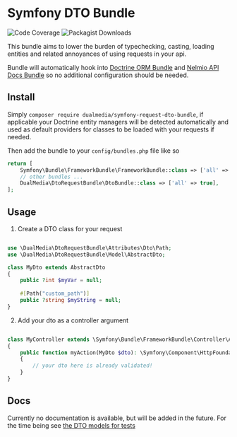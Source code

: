 # Symfony DTO Bundle

![Code Coverage](https://camo.githubusercontent.com/ffe54b3b9a48d4d6bd374e2630b48e088c99858500db95ebed37184e8c1a6a3b/68747470733a2f2f696d672e736869656c64732e696f2f62616467652f436f6465253230436f7665726167652d38342532352d737563636573733f7374796c653d666c6174)
![Packagist Downloads](https://img.shields.io/packagist/dt/dualmedia/symfony-request-dto-bundle)

This bundle aims to lower the burden of typechecking, casting, loading entities
and related annoyances of using requests in your api.

Bundle will automatically hook into [Doctrine ORM Bundle](https://github.com/doctrine/DoctrineBundle) and [Nelmio API Docs Bundle](https://github.com/nelmio/NelmioApiDocBundle) so no additional configuration should be needed.

## Install

Simply `composer require dualmedia/symfony-request-dto-bundle`, if applicable your Doctrine entity managers will be detected automatically and used as default providers for classes to be loaded with your requests if needed.

Then add the bundle to your `config/bundles.php` file like so

```php
return [
    Symfony\Bundle\FrameworkBundle\FrameworkBundle::class => ['all' => true],
    // other bundles ...
    DualMedia\DtoRequestBundle\DtoBundle::class => ['all' => true],
];
```

## Usage

1. Create a DTO class for your request

```php

use \DualMedia\DtoRequestBundle\Attributes\Dto\Path;
use \DualMedia\DtoRequestBundle\Model\AbstractDto;

class MyDto extends AbstractDto
{
    public ?int $myVar = null;
    
    #[Path("custom_path")]
    public ?string $myString = null;
}

```

2. Add your dto as a controller argument

```php

class MyController extends \Symfony\Bundle\FrameworkBundle\Controller\AbstractController
{
    public function myAction(MyDto $dto): \Symfony\Component\HttpFoundation\Response
    {
        // your dto here is already validated!
    }
}
```

## Docs

Currently no documentation is available, but will be added in the future. For the time being see [the DTO models for tests](tests/Fixtures/Model/Dto)
